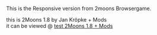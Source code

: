This is the Responsive version from 2moons Browsergame.


this is 2Moons 1.8 by Jan Kröpke + Mods<br>
it can be viewed @ <a href="http://37.120.179.162/2moonsgit/">test 2Moons 1.8 + Mods</a>
